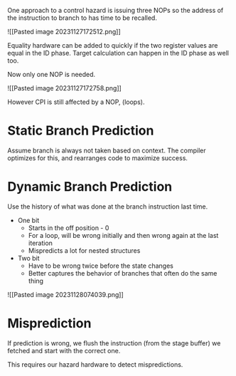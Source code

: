 One approach to a control hazard is issuing three NOPs so the address of the instruction to branch to has time to be recalled.

![[Pasted image 20231127172512.png]]

Equality hardware can be added to quickly if the two register values are equal in the ID phase. Target calculation can happen in the ID phase as well too.

Now only one NOP is needed.

![[Pasted image 20231127172758.png]]

However CPI is still affected by a NOP, (loops).

# Static Branch Prediction

Assume branch is always not taken based on context.  The compiler optimizes for this,  and rearranges code to maximize success.

# Dynamic Branch Prediction

Use the history of what was done at the branch instruction last time.

- One bit
	- Starts in the off position - 0
	- For a loop, will be wrong initially and then wrong again at the last iteration
	- Mispredicts a lot for nested structures
- Two bit
	- Have to be wrong twice before the state changes
	- Better captures the behavior of branches that often do the same thing

![[Pasted image 20231128074039.png]]

# Misprediction

If prediction is wrong, we flush the instruction (from the stage buffer) we fetched and start with the correct one.

This requires our hazard hardware to detect mispredictions.
